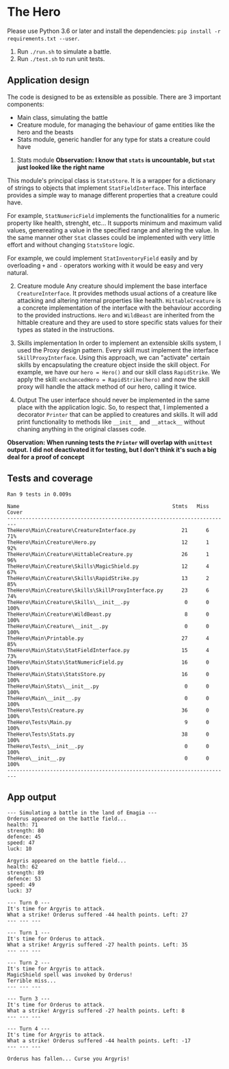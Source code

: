 # The Hero

Please use Python 3.6 or later and install the dependencies: `pip install -r requirements.txt --user`.
1. Run `./run.sh` to simulate a battle.
2. Run `./test.sh` to run unit tests.

## Application design
The code is designed to be as extensible as possible. There are 3 important components:
- Main class, simulating the battle
- Creature module, for managing the behaviour of game entities like the hero and the beasts
- Stats module, generic handler for any type for stats a creature could have

1. Stats module
**Observation: I know that `stats` is uncountable, but `stat` just looked like the right name**

This module's principal class is `StatsStore`. It is a wrapper for a dictionary of strings to objects that implement `StatFieldInterface`. This interface provides a simple way to manage different properties that a creature could have.

For example, `StatNumericField` implements the functionalities for a numeric property like health, strenght, etc... It supports minimum and maximum valid values, genereating a value in the specified range and altering the value. In the same manner other `Stat` classes could be implemented with very little effort and without changing `StatsStore` logic.

For example, we could implement `StatInventoryField` easily and by overloading `+` and `-` operators working with it would be easy and very natural.

2. Creature module
Any creature should implement the base interface `CreatureInterface`. It provides methods usual actions of a creature like attacking and altering internal properties like health. `HittableCreature` is a concrete implementation of the interface with the behaviour according to the provided instructions. `Hero` and `WildBeast` are inherited from the hittable creature and they are used to store specific stats values for their types as stated in the instructions.

3. Skills implementation
In order to implement an extensible skills system, I used the Proxy design pattern. Every skill must implement the interface `SkillProxyInterface`. Using this approach, we can "activate" certain skills by encapsulating the creature object inside the skill object. For example, we have our `hero = Hero()` and our skill class `RapidStrike`. We apply the skill: `enchancedHero = RapidStrike(hero)` and now the skill proxy will handle the attack method of our hero, calling it twice.

4. Output
The user interface should never be implemented in the same place with the application logic. So, to respect that, I implemented a decorator `Printer` that can be applied to creatures and skills. It will add print functionality to methods like `__init__` and `__attack__` without chaning anything in the original classes code.

**Observation: When running tests the `Printer` will overlap with `unittest` output. I did not deactivated it for testing, but I don't think it's such a big deal for a proof of concept**

## Tests and coverage
```
Ran 9 tests in 0.009s

Name                                                  Stmts   Miss  Cover
-------------------------------------------------------------------------
TheHero\Main\Creature\CreatureInterface.py               21      6    71%
TheHero\Main\Creature\Hero.py                            12      1    92%
TheHero\Main\Creature\HittableCreature.py                26      1    96%
TheHero\Main\Creature\Skills\MagicShield.py              12      4    67%
TheHero\Main\Creature\Skills\RapidStrike.py              13      2    85%
TheHero\Main\Creature\Skills\SkillProxyInterface.py      23      6    74%
TheHero\Main\Creature\Skills\__init__.py                  0      0   100%
TheHero\Main\Creature\WildBeast.py                        8      0   100%
TheHero\Main\Creature\__init__.py                         0      0   100%
TheHero\Main\Printable.py                                27      4    85%
TheHero\Main\Stats\StatFieldInterface.py                 15      4    73%
TheHero\Main\Stats\StatNumericField.py                   16      0   100%
TheHero\Main\Stats\StatsStore.py                         16      0   100%
TheHero\Main\Stats\__init__.py                            0      0   100%
TheHero\Main\__init__.py                                  0      0   100%
TheHero\Tests\Creature.py                                36      0   100%
TheHero\Tests\Main.py                                     9      0   100%
TheHero\Tests\Stats.py                                   38      0   100%
TheHero\Tests\__init__.py                                 0      0   100%
TheHero\__init__.py                                       0      0   100%
-------------------------------------------------------------------------
```

## App output
```
--- Simulating a battle in the land of Emagia ---
Orderus appeared on the battle field...
health: 71
strength: 80
defence: 45
speed: 47
luck: 10

Argyris appeared on the battle field...
health: 62
strength: 89
defence: 53
speed: 49
luck: 37

--- Turn 0 ---
It's time for Argyris to attack.
What a strike! Orderus suffered -44 health points. Left: 27
--- --- ---

--- Turn 1 ---
It's time for Orderus to attack.
What a strike! Argyris suffered -27 health points. Left: 35
--- --- ---

--- Turn 2 ---
It's time for Argyris to attack.
MagicShield spell was invoked by Orderus!
Terrible miss...
--- --- ---

--- Turn 3 ---
It's time for Orderus to attack.
What a strike! Argyris suffered -27 health points. Left: 8
--- --- ---

--- Turn 4 ---
It's time for Argyris to attack.
What a strike! Orderus suffered -44 health points. Left: -17
--- --- ---

Orderus has fallen... Curse you Argyris!
```

